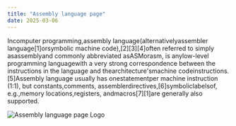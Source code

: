 ```yaml
---
title: "Assembly language page"
date: 2025-03-06
---
```


Incomputer programming,assembly language(alternativelyassembler language[1]orsymbolic machine code),[2][3][4]often referred to simply asassemblyand commonly abbreviated asASMorasm, is anylow-level programming languagewith a very strong correspondence between the instructions in the language and thearchitecture'smachine codeinstructions.[5]Assembly language usually has onestatementper machine instruction (1:1), but  constants,comments, assemblerdirectives,[6]symboliclabelsof, e.g.,memory locations,registers, andmacros[7][1]are generally also supported.

![Assembly language page Logo](https://upload.wikimedia.org/wikipedia/commons/thumb/f/f3/Motorola_6800_Assembly_Language.png/300px-Motorola_6800_Assembly_Language.png)
